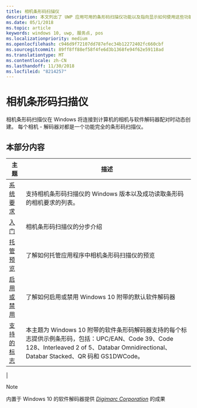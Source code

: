 ```yaml
---
title: 相机条形码扫描仪
description: 本文列出了 UWP 应用可用的条形码扫描仪功能以及指向显示如何使用这些功能的操作方法文章的链接。
ms.date: 05/1/2018
ms.topic: article
keywords: windows 10, uwp, 服务点, pos
ms.localizationpriority: medium
ms.openlocfilehash: c946d9f72107dd787efec34b12272402fc660cbf
ms.sourcegitcommit: 89ff8ff88ef58f4fe6d3b1368fe94f62e59118ad
ms.translationtype: MT
ms.contentlocale: zh-CN
ms.lasthandoff: 11/30/2018
ms.locfileid: "8214257"
---
```

# <a name="camera-barcode-scanner"></a>相机条形码扫描仪
相机条形码扫描仪在 Windows 将连接到计算机的相机与软件解码器配对时动态创建。  每个相机 - 解码器对都是一个功能完全的条形码扫描仪。   

## <a name="in-this-section"></a>本部分内容
|主题 |描述 |
|------|------------|
| [系统要求](pos-camerabarcode-system-requirements.md)  | 支持相机条形码扫描仪的 Windows 版本以及成功读取条形码的相机要求的列表。 |
| [入门](pos-camerabarcode-get-started.md)              | 相机条形码扫描仪的分步介绍 |
| [托管预览](pos-camerabarcode-hosting-preview.md)          | 了解如何托管应用程序中相机条形码扫描仪的预览 |
| [启用或禁用](pos-camerabarcode-enable-disable.md)         | 了解如何启用或禁用 Windows 10 附带的默认软件解码器 |
| [支持的标志](pos-camerabarcode-symbologies.md) | 本主题为 Windows 10 附带的软件条形码解码器支持的每个标志提供示例条形码，包括：UPC/EAN、Code 39、Code 128、Interleaved 2 of 5、Databar Omnidirectional、Databar Stacked、QR 码和 GS1DWCode。 |
| 

> [!NOTE]
> 内置于 Windows 10 的软件解码器提供 [*Digimarc Corporation*](https://www.digimarc.com/) 的成果
